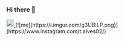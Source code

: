 ### Hi there 👋

<a href="https://www.instagram.com/t.alves02/">
<img src="[drawing.jpg](https://i.imgur.com/g3UBILP.png)" alt="drawing" width="20px"/>
</a>
[![me](https://i.imgur.com/g3UBILP.png)](https://www.instagram.com/t.alves02/)

<!--
**Tsplay25/Tsplay25** is a ✨ _special_ ✨ repository because its `README.md` (this file) appears on your GitHub profile.

Here are some ideas to get you started:

- 🔭 I’m currently working on ...
- 🌱 I’m currently learning ...
- 👯 I’m looking to collaborate on ...
- 🤔 I’m looking for help with ...
- 💬 Ask me about ...
- 📫 How to reach me: ...
- 😄 Pronouns: ...
- ⚡ Fun fact: ...
-->
